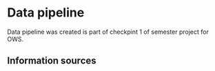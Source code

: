 # Data pipeline

Data pipeline was created is part of checkpint 1 of semester project for OWS.

## Information sources